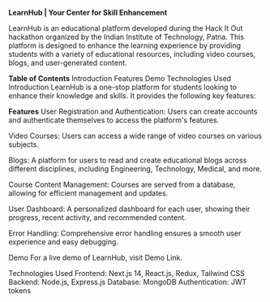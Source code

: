 **LearnHub | Your Center for Skill Enhancement**


LearnHub is an educational platform developed during the Hack It Out hackathon organized by the Indian Institute of Technology, Patna. This platform is designed to enhance the learning experience by providing students with a variety of educational resources, including video courses, blogs, and user-generated content.

**Table of Contents**
Introduction
Features
Demo
Technologies Used
Introduction
LearnHub is a one-stop platform for students looking to enhance their knowledge and skills. It provides the following key features:

**Features**
User Registration and Authentication: Users can create accounts and authenticate themselves to access the platform's features.

Video Courses: Users can access a wide range of video courses on various subjects.

Blogs: A platform for users to read and create educational blogs across different disciplines, including Engineering, Technology, Medical, and more.

Course Content Management: Courses are served from a database, allowing for efficient management and updates.

User Dashboard: A personalized dashboard for each user, showing their progress, recent activity, and recommended content.

Error Handling: Comprehensive error handling ensures a smooth user experience and easy debugging.

Demo
For a live demo of LearnHub, visit Demo Link.

Technologies Used
Frontend: Next.js 14, React.js, Redux, Tailwind CSS
Backend: Node.js, Express.js
Database: MongoDB
Authentication: JWT tokens
